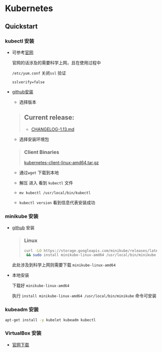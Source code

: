 



# Kubernetes

## Quickstart

### kubectl 安装

* 可参考[官网](https://kubernetes.io/docs/tasks/tools/install-kubectl/#install-kubectl)

  官网的话涉及的需要科学上网，且在使用过程中 

  `/etc/yum.conf` 关闭`ssl` 验证

   ```shell
  sslverify=false
   ```

* [github安装](https://github.com/kubernetes/kubernetes/blob/master/CHANGELOG.md#client-binaries-1)

  * 选择版本

  >## Current release:
  >
  >- [CHANGELOG-1.13.md](https://github.com/kubernetes/kubernetes/blob/master/CHANGELOG-1.13.md)

  * 选择安装环境包

  > ### Client Binaries
  >
  > [kubernetes-client-linux-amd64.tar.gz](https://dl.k8s.io/v1.13.0/kubernetes-client-linux-amd64.tar.gz)

  * 通过`wget` 下载到本地

  * 解压 进入 看到 `kubectl` 文件

  * `mv kubectl /usr/local/bin/kubectl`

  * `kubectl version` 看到信息代表安装成功

### minikube 安装

* [github](https://github.com/kubernetes/minikube) 安装

  >### Linux
  >
  >```sh
  >curl -LO https://storage.googleapis.com/minikube/releases/latest/minikube-linux-amd64 \
  >  && sudo install minikube-linux-amd64 /usr/local/bin/minikube
  >```

  此处涉及到科学上网则需要下载 `minikube-linux-amd64`

* 本地安装 

  下载好 `minikube-linux-amd64` 

  执行 `install minikube-linux-amd64 /usr/local/bin/minikube` 命令可安装



### kubeadm 安装

```sh
apt-get install -y kubelet kubeadm kubectl
```



### VirtualBox 安装

* [官网下载](https://download.virtualbox.org/virtualbox/6.0.2/VirtualBox-6.0-6.0.2_128162_el7-1.x86_64.rpm)






